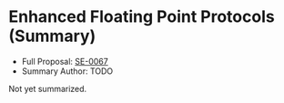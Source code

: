# Enhanced Floating Point Protocols (Summary)

* Full Proposal: [SE-0067](https://github.com/apple/swift-evolution/blob/main/proposals/0067-floating-point-protocols.md)
* Summary Author: TODO

Not yet summarized.
